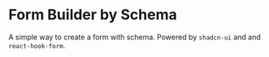 # Form Builder by Schema

A simple way to create a form with schema. Powered by `shadcn-ui` and and `react-hook-form`.
